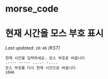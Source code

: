 # morse_code
# 현재 시간을 모스 부호 표시
<!-- MORSE_TIME_START -->
_Last updated: `10:46` (KST)_

```
현재 시간을 입력하세요. 모스 부호로 바꿉니다
.---- ----- ....- -....
모스 부호를 다시 현재 시간으로 바꿉니다
1046
```
<!-- MORSE_TIME_END -->
